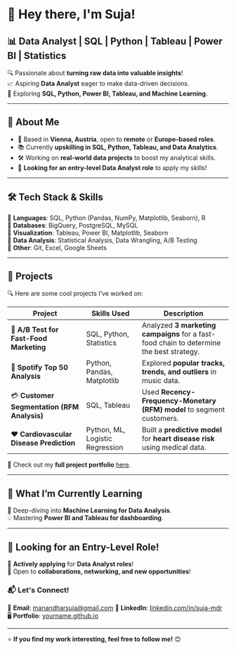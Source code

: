 # 👋 Hey there, I'm Suja!

## 📊 Data Analyst | SQL | Python | Tableau | Power BI | Statistics

🔍 Passionate about **turning raw data into valuable insights**!  
📈 Aspiring **Data Analyst** eager to make data-driven decisions.  
🎯 Exploring **SQL, Python, Power BI, Tableau, and Machine Learning**.  

---

## 🚀 **About Me**
- 🏡 Based in **Vienna, Austria**, open to **remote** or **Europe-based roles**.
- 📚 Currently **upskilling in SQL, Python, Tableau, and Data Analytics**.
- 🛠️ Working on **real-world data projects** to boost my analytical skills.
- 🎯 **Looking for an entry-level Data Analyst role** to apply my skills!

---

## 🛠️ **Tech Stack & Skills**
🔹 **Languages**: SQL, Python (Pandas, NumPy, Matplotlib, Seaborn), R  
🔹 **Databases**: BigQuery, PostgreSQL, MySQL  
🔹 **Visualization**: Tableau, Power BI, Matplotlib, Seaborn  
🔹 **Data Analysis**: Statistical Analysis, Data Wrangling, A/B Testing  
🔹 **Other**: Git, Excel, Google Sheets  

---

## 📂 **Projects**
🔍 Here are some cool projects I’ve worked on:

| **Project** | **Skills Used** | **Description** |
|------------|---------------|----------------|
| 🏪 **A/B Test for Fast-Food Marketing** | SQL, Python, Statistics | Analyzed **3 marketing campaigns** for a fast-food chain to determine the best strategy. |
| 🎵 **Spotify Top 50 Analysis** | Python, Pandas, Matplotlib | Explored **popular tracks, trends, and outliers** in music data. |
| 💳 **Customer Segmentation (RFM Analysis)** | SQL, Tableau | Used **Recency-Frequency-Monetary (RFM) model** to segment customers. |
| ❤️ **Cardiovascular Disease Prediction** | Python, ML, Logistic Regression | Built a **predictive model** for **heart disease risk** using medical data. |

📌 Check out my **full project portfolio** [here](https://github.com/yourusername).

---

## 🌱 **What I’m Currently Learning**
🚀 Deep-diving into **Machine Learning for Data Analysis**.    
💡 Mastering **Power BI and Tableau for dashboarding**.

---

## 🎯 **Looking for an Entry-Level Role!**
💼 **Actively applying** for **Data Analyst roles**!  
📩 Open to **collaborations, networking, and new opportunities**!  

### 📬 **Let's Connect!**
📧 **Email**: manandharsuja@gmail.com
💼 **LinkedIn**: [linkedin.com/in/suja-mdr](https://www.linkedin.com/in/suja-mdr/)  
🖥️ **Portfolio**: [yourname.github.io](https://yourname.github.io)   

---


⭐ **If you find my work interesting, feel free to follow me!** 😊  
